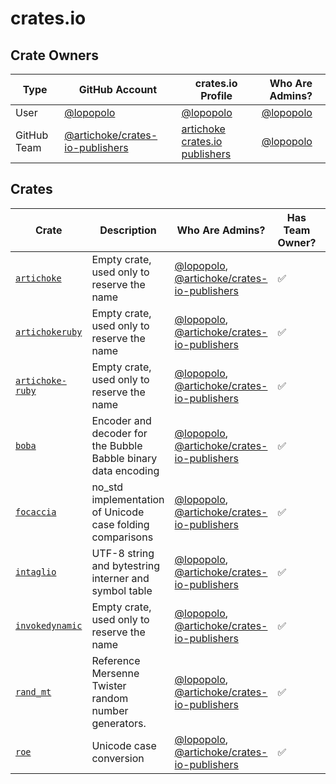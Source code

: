 # crates.io

## Crate Owners

| Type        | GitHub Account                    | crates.io Profile                | Who Are Admins? |
| ----------- | --------------------------------- | -------------------------------- | --------------- |
| User        | [@lopopolo]                       | [@lopopolo][crates.io-lopopolo]  | [@lopopolo]     |
| GitHub Team | [@artichoke/crates-io-publishers] | [artichoke crates.io publishers] | [@lopopolo]     |

## Crates

| Crate              | Description                                                    | Who Are Admins?                                | Has Team Owner? | Crate Reservation? |
| ------------------ | -------------------------------------------------------------- | ---------------------------------------------- | --------------- | ------------------ |
| [`artichoke`]      | Empty crate, used only to reserve the name                     | [@lopopolo], [@artichoke/crates-io-publishers] | ✅              | ✅                 |
| [`artichokeruby`]  | Empty crate, used only to reserve the name                     | [@lopopolo], [@artichoke/crates-io-publishers] | ✅              | ✅                 |
| [`artichoke-ruby`] | Empty crate, used only to reserve the name                     | [@lopopolo], [@artichoke/crates-io-publishers] | ✅              | ✅                 |
| [`boba`]           | Encoder and decoder for the Bubble Babble binary data encoding | [@lopopolo], [@artichoke/crates-io-publishers] | ✅              |                    |
| [`focaccia`]       | no_std implementation of Unicode case folding comparisons      | [@lopopolo], [@artichoke/crates-io-publishers] | ✅              |                    |
| [`intaglio`]       | UTF-8 string and bytestring interner and symbol table          | [@lopopolo], [@artichoke/crates-io-publishers] | ✅              |                    |
| [`invokedynamic`]  | Empty crate, used only to reserve the name                     | [@lopopolo], [@artichoke/crates-io-publishers] | ✅              | ✅                 |
| [`rand_mt`]        | Reference Mersenne Twister random number generators.           | [@lopopolo], [@artichoke/crates-io-publishers] | ✅              |                    |
| [`roe`]            | Unicode case conversion                                        | [@lopopolo], [@artichoke/crates-io-publishers] | ✅              |                    |

[@lopopolo]: https://github.com/lopopolo
[crates.io-lopopolo]: https://crates.io/users/lopopolo
[@artichoke/crates-io-publishers]:
  https://github.com/orgs/artichoke/teams/crates-io-publishers
[artichoke crates.io publishers]:
  https://crates.io/teams/github:artichoke:crates-io-publishers
[`artichoke`]: https://crates.io/crates/artichoke
[`artichokeruby`]: https://crates.io/crates/artichokeruby
[`artichoke-ruby`]: https://crates.io/crates/artichoke-ruby
[`boba`]: https://crates.io/crates/boba
[`focaccia`]: https://crates.io/crates/focaccia
[`intaglio`]: https://crates.io/crates/intaglio
[`invokedynamic`]: https://crates.io/crates/invokedynamic
[`rand_mt`]: https://crates.io/crates/rand_mt
[`roe`]: https://crates.io/crates/roe
